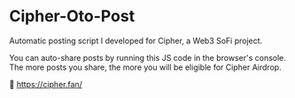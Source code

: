 # Cipher-Oto-Post
Automatic posting script I developed for Cipher, a Web3 SoFi project.

You can auto-share posts by running this JS code in the browser's console.
The more posts you share, the more you will be eligible for Cipher Airdrop.

🔗 https://cipher.fan/
